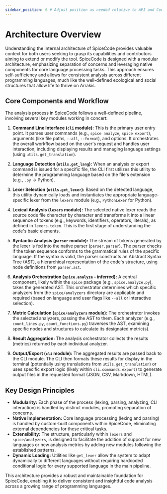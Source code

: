 ```yaml
---
sidebar_position: 6 # Adjust position as needed relative to API and Contributing
---
```


# Architecture Overview

Understanding the internal architecture of SpiceCode provides valuable context for both users seeking to grasp its capabilities and contributors aiming to extend or modify the tool. SpiceCode is designed with a modular architecture, emphasizing separation of concerns and leveraging native components for core language processing tasks. This approach ensures self-sufficiency and allows for consistent analysis across different programming languages, much like the well-defined ecological and social structures that allow life to thrive on Arrakis.

## Core Components and Workflow

The analysis process in SpiceCode follows a well-defined pipeline, involving several key modules working in concert:

1.  **Command Line Interface (`cli` module):** This is the primary user entry point. It parses user commands (e.g., `spice analyze`, `spice export`), arguments (like file paths, `--all`, `--format`), and options. It orchestrates the overall workflow based on the user's request and handles user interaction, including displaying results and managing language settings (using `utils.get_translation`).

2.  **Language Detection (`utils.get_lang`):** When an analysis or export command is issued for a specific file, the CLI first utilizes this utility to determine the programming language based on the file's extension (e.g., `.py` -> Python).

3.  **Lexer Selection (`utils.get_lexer`):** Based on the detected language, this utility dynamically loads and instantiates the appropriate language-specific lexer from the `lexers` module (e.g., `PythonLexer` for Python).

4.  **Lexical Analysis (`lexers` module):** The selected native lexer reads the source code file character by character and transforms it into a linear sequence of tokens (e.g., keywords, identifiers, operators, literals), as defined in `lexers.token`. This is the first stage of understanding the code's basic elements.

5.  **Syntactic Analysis (`parser` module):** The stream of tokens generated by the lexer is fed into the native parser (`parser.parser`). The parser checks if the token sequence conforms to the grammatical rules of the specific language. If the syntax is valid, the parser constructs an Abstract Syntax Tree (AST), a hierarchical representation of the code's structure, using node definitions from `parser.ast`.

6.  **Analysis Orchestration (`spice.analyze` - inferred):** A central component, likely within the `spice` package (e.g., `spice.analyze.py`), takes the generated AST. This orchestrator determines which specific analyzers from the `spice/analyzers` directory are applicable and required (based on language and user flags like `--all` or interactive selection).

7.  **Metric Calculation (`spice/analyzers` module):** The orchestrator invokes the selected analyzers, passing the AST to them. Each analyzer (e.g., `count_lines.py`, `count_functions.py`) traverses the AST, examining specific nodes and structures to calculate its designated metric(s).

8.  **Result Aggregation:** The analysis orchestrator collects the results (metrics) returned by each individual analyzer.

9.  **Output/Export (`cli` module):** The aggregated results are passed back to the CLI module. The CLI then formats these results for display in the terminal (potentially using translations from `utils.get_translation`) or uses specific export logic (likely within `cli.commands.export`) to generate output files in the requested format (JSON, CSV, Markdown, HTML).

## Key Design Principles

*   **Modularity:** Each phase of the process (lexing, parsing, analyzing, CLI interaction) is handled by distinct modules, promoting separation of concerns.
*   **Native Implementation:** Core language processing (lexing and parsing) is handled by custom-built components within SpiceCode, eliminating external dependencies for these critical tasks.
*   **Extensibility:** The structure, particularly within `lexers` and `spice/analyzers`, is designed to facilitate the addition of support for new languages or new analysis metrics by adding new modules following the established patterns.
*   **Dynamic Loading:** Utilities like `get_lexer` allow the system to adapt dynamically to different languages without requiring hardcoded conditional logic for every supported language in the main pipeline.

This architecture provides a robust and maintainable foundation for SpiceCode, enabling it to deliver consistent and insightful code analysis across a growing range of programming languages.
